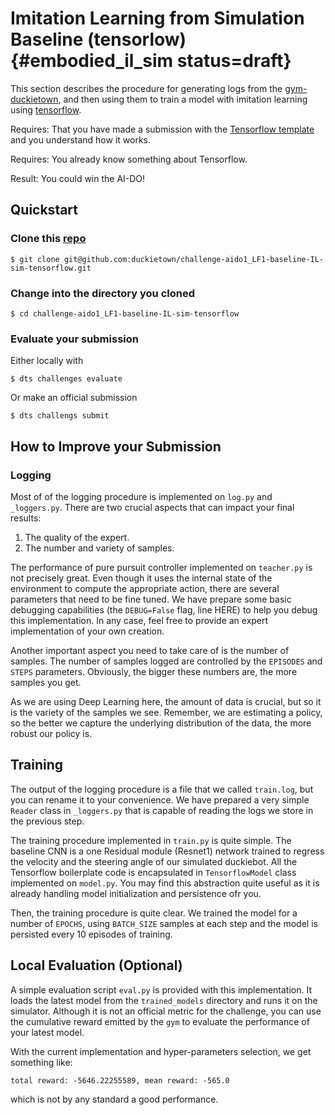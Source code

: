 # Imitation Learning from Simulation Baseline (tensorlow) {#embodied_il_sim status=draft}

This section describes the procedure for generating logs from the [gym-duckietown](https://github.com/duckietown/gym-duckietown), and then using them to train a model with imitation learning using [tensorflow](https://www.tensorflow.org/).


<div class='requirements' markdown='1'>

Requires: That you have made a submission with the [Tensorflow template](#tensorflow-template) and you understand how it works.

Requires: You already know something about Tensorflow.

Result: You could win the AI-DO!

</div>

## Quickstart 

### Clone this [repo](https://github.com/duckietown/challenge-aido1_LF1-baseline-IL-sim-tensorflow)

    $ git clone git@github.com:duckietown/challenge-aido1_LF1-baseline-IL-sim-tensorflow.git
    
### Change into the directory you cloned

    $ cd challenge-aido1_LF1-baseline-IL-sim-tensorflow
    
### Evaluate your submission

Either locally with 

    $ dts challenges evaluate
    
Or make an official submission

    $ dts challengs submit
    

## How to Improve your Submission


###  Logging

Most of of the logging procedure is implemented on `log.py` and `_loggers.py`.
There are two crucial aspects that can impact your final results:

1. The quality of the expert.
2. The number and variety of samples.

The performance of pure pursuit controller implemented on `teacher.py` is not precisely great.
Even though it uses the internal state of the environment to compute the appropriate action, there are several parameters that need to be fine tuned.
We have prepare some basic debugging capabilities (the `DEBUG=False` flag, line HERE) to help you debug this implementation.
In any case, feel free to provide an expert implementation of your own creation.

Another important aspect you need to take care of is the number of samples.
The number of samples logged are controlled by the `EPISODES` and `STEPS` parameters.
Obviously, the bigger these numbers are, the more samples you get.

As we are using Deep Learning here, the amount of data is crucial, but so it is the variety of the samples we see.
Remember, we are estimating a policy, so the better we capture the underlying distribution of the data, the more robust our policy is.


##  Training

The output of the logging procedure is a file that we called `train.log`, but you can rename it to your convenience.
We have prepared a very simple `Reader` class in `_loggers.py` that is capable of reading the logs we store in the previous step.

The training procedure implemented in `train.py` is quite simple.
The baseline CNN is a one Residual module (Resnet1) network trained to regress the velocity and the steering angle of our simulated duckiebot.
All the Tensorflow boilerplate code is encapsulated in `TensorflowModel` class implemented on `model.py`.
You may find this abstraction quite useful as it is already handling model initialization and persistence ofr you.

Then, the training procedure is quite clear.
We trained the model for a number of `EPOCHS`, using `BATCH_SIZE` samples at each step and the model is persisted every 10 episodes of training.


##  Local Evaluation (Optional)

A simple evaluation script `eval.py` is provided with this implementation.
It loads the latest model from the `trained_models` directory and runs it on the simulator.
Although it is not an official metric for the challenge, you can use the cumulative reward emitted by the `gym` to evaluate the performance of your latest model.

With the current implementation and hyper-parameters selection, we get something like:

```
total reward: -5646.22255589, mean reward: -565.0
```

which is not by any standard a good performance.



